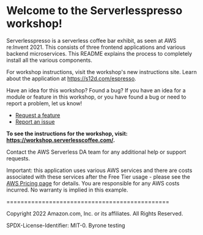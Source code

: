 # Welcome to the Serverlesspresso workshop!


Serverlesspresso is a serverless coffee bar exhibit, as seen at AWS re:Invent 2021. This consists of three frontend applications and various backend microservices. This README explains the  process to completely install all the various components.

For workshop instructions, visit the workshop's new instructions site. Learn about the application at https://s12d.com/espresso.

Have an idea for this workshop? Found a bug?
If you have an idea for a module or feature in this workshop, or you have found a bug or need to report a problem, let us know!

- [Request a feature](https://github.com/aws-samples/serverless-coffee-workshop/issues/new)
- [Report an issue](https://github.com/aws-samples/serverless-coffee-workshop/issues/new)

**To see the instructions for the workshop, visit: https://workshop.serverlesscoffee.com/.**

Contact the AWS Serverless DA team for any additional help or support requests.

Important: this application uses various AWS services and there are costs associated with these services after the Free Tier usage - please see the [AWS Pricing page](https://aws.amazon.com/pricing/) for details. You are responsible for any AWS costs incurred. No warranty is implied in this example.



==============================================

Copyright 2022 Amazon.com, Inc. or its affiliates. All Rights Reserved.

SPDX-License-Identifier: MIT-0.
 Byrone testing
